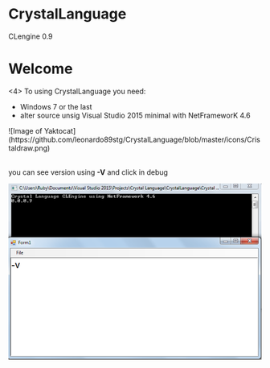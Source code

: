 # CrystalLanguage
CLengine 0.9
<h1>Welcome </h1>
<4> To using    CrystalLanguage you need</4>:
<ul>
 <li>Windows  7 or  the last</li>
  <li>alter source  unsig Visual Studio 2015 minimal with NetFrameworK 4.6</li>
 
 
  
 </ul>
![Image of Yaktocat](https://github.com/leonardo89stg/CrystalLanguage/blob/master/icons/Cristaldraw.png)<br><br>
<p> you can  see version  using  <strong>-V</strong>  and click in debug </p>
 
 ![Image of Yaktocat](https://github.com/leonardo89stg/CrystalLanguage/blob/master/icons/splash.png)
